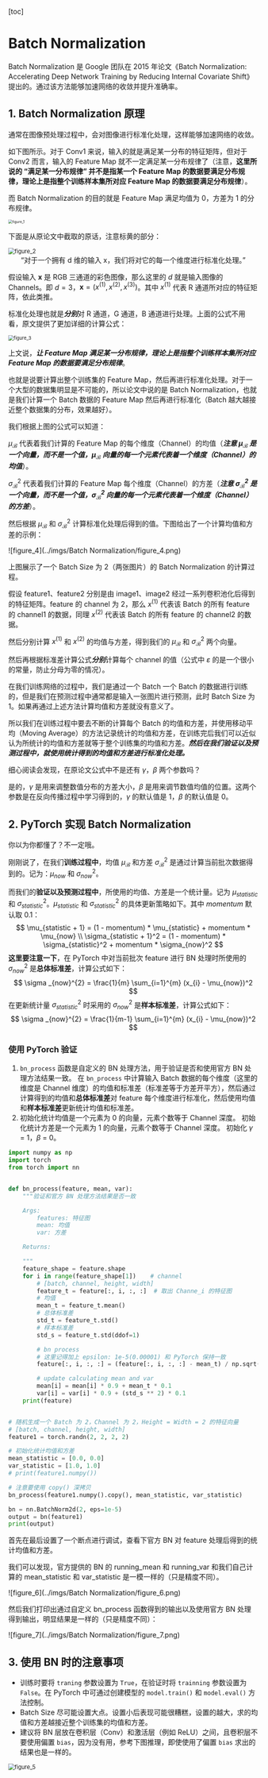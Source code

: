 [toc]

# Batch Normalization

Batch Normalization 是 Google 团队在 2015 年论文《Batch Normalization: Accelerating Deep Network Training by Reducing Internal Covariate Shift》提出的。通过该方法能够加速网络的收敛并提升准确率。

## 1. Batch Normalization 原理

通常在图像预处理过程中，会对图像进行标准化处理，这样能够加速网络的收敛。

如下图所示。对于 Conv1 来说，输入的就是满足某一分布的特征矩阵，但对于 Conv2 而言，输入的 Feature Map 就不一定满足某一分布规律了（注意，**这里所说的 “满足某一分布规律” 并不是指某一个 Feature Map 的数据要满足分布规律，理论上是指整个训练样本集所对应 Feature Map 的数据要满足分布规律**）。

而 Batch Normalization 的目的就是 Feature Map 满足均值为 0，方差为 1 的分布规律。

<img src="../imgs/Batch Normalization/figure_1.png" alt="figure_1" style="zoom:50%;" />

下面是从原论文中截取的原话，注意标黄的部分：

<img src="../imgs/Batch Normalization/figure_2.png" alt="figure_2" style="zoom:80%;" />

<center>“对于一个拥有 d 维的输入 x，我们将对它的每一个维度进行标准化处理。”</center>

假设输入 $\mathbf{x}$ 是 RGB 三通道的彩色图像，那么这里的 $d$ 就是输入图像的 Channels。即 $d=3$，$\mathbf{x} = (x^{(1)}, x^{(2)}, x^{(3)})$。其中 $x^{(1)}$ 代表 R 通道所对应的特征矩阵，依此类推。

标准化处理也就是***分别***对 R 通道，G 通道，B 通道进行处理。上面的公式不用看，原文提供了更加详细的计算公式：

<img src="../imgs/Batch Normalization/figure_3.png" alt="figure_3" style="zoom: 67%;" />

上文说，***让 Feature Map 满足某一分布规律，理论上是指整个训练样本集所对应 Feature Map 的数据要满足分布规律***。

也就是说要计算出整个训练集的 Feature Map，然后再进行标准化处理。对于一个大型的数据集明显是不可能的，所以论文中说的是 Batch Normalization，也就是我们计算一个 Batch 数据的 Feature Map 然后再进行标准化（Batch 越大越接近整个数据集的分布，效果越好）。

我们根据上图的公式可以知道：

$\mu_{\mathcal{B}}$ 代表着我们计算的 Feature Map 的每个维度（Channel）的均值（***注意 $\mu_{\mathcal{B}}$ 是一个向量，而不是一个值，$\mu_{\mathcal{B}}$ 向量的每一个元素代表着一个维度（Channel）的均值***）。

$\sigma_{\mathcal{B}}^2$ 代表着我们计算的 Feature Map 每个维度（Channel）的方差（***注意 $\sigma_{\mathcal{B}}^2$ 是一个向量，而不是一个值，$\sigma_{\mathcal{B}}^2$ 向量的每一个元素代表着一个维度（Channel）的方差***）。

然后根据 $\mu_{\mathcal{B}}$ 和 $\sigma_{\mathcal{B}}^2$ 计算标准化处理后得到的值。下图给出了一个计算均值和方差的示例：

![figure_4](../imgs/Batch Normalization/figure_4.png)

上图展示了一个 Batch Size 为 2（两张图片）的 Batch Normalization 的计算过程。

假设 feature1、feature2 分别是由 image1、image2 经过一系列卷积池化后得到的特征矩阵。feature 的 channel 为 2，那么 $x^{(1)}$ 代表该 Batch 的所有 feature 的 channel1 的数据，同理 $x^{(2)}$ 代表该 Batch 的所有 feature 的 channel2 的数据。

然后分别计算 $x^{(1)}$ 和 $x^{(2)}$ 的均值与方差，得到我们的 $\mu_{\mathcal{B}}$ 和 $\sigma_{\mathcal{B}}^2$ 两个向量。

然后再根据标准差计算公式***分别***计算每个 channel 的值（公式中 $\varepsilon$ 的是一个很小的常量，防止分母为零的情况）。

在我们训练网络的过程中，我们是通过一个 Batch 一个 Batch 的数据进行训练的，但是我们在预测过程中通常都是输入一张图片进行预测，此时 Batch Size 为 1。如果再通过上述方法计算均值和方差就没有意义了。

所以我们在训练过程中要去不断的计算每个 Batch 的均值和方差，并使用移动平均（Moving Average）的方法记录统计的均值和方差，在训练完后我们可以近似认为所统计的均值和方差就等于整个训练集的均值和方差。***然后在我们验证以及预测过程中，就使用统计得到的均值和方差进行标准化处理。***

细心阅读会发现，在原论文公式中不是还有 $\gamma$，$\beta$ 两个参数吗？

是的，$\gamma$ 是用来调整数值分布的方差大小，$\beta$ 是用来调节数值均值的位置。这两个参数是在反向传播过程中学习得到的，$\gamma$ 的默认值是 1，$\beta$ 的默认值是 0。

## 2.  PyTorch 实现 Batch Normalization

你以为你都懂了？不一定哦。

刚刚说了，在我们**训练过程中**，均值 $\mu_{\mathcal{B}}$ 和方差 $\sigma_{\mathcal{B}}^2$ 是通过计算当前批次数据得到的。记为：$\mu_{now}$ 和 $\sigma_{now}^2$。

而我们的**验证以及预测过程中**，所使用的均值、方差是一个统计量。记为 $\mu_{statistic}$ 和 $\sigma_{statistic}^2$。$\mu_{statistic}$ 和 $\sigma_{statistic}^2$ 的具体更新策略如下。其中 $momentum$ 默认取 0.1：
$$
\mu_{statistic + 1} = (1 - momentum) * \mu_{statistic} + momentum * \mu_{now} \\
\sigma_{statistic + 1}^2 = (1 - momentum) * \sigma_{statistic}^2 + momentum * \sigma_{now}^2
$$
**这里要注意一下**，在 PyTorch 中对当前批次 feature 进行 BN 处理时所使用的 $\sigma_{now}^2$ 是**总体标准差**，计算公式如下：
$$
\sigma _{now}^{2} = \frac{1}{m} \sum_{i=1}^{m} (x_{i} - \mu_{now})^2
$$
在更新统计量 $\sigma_{statistic}^2$ 时采用的 $\sigma_{now}^2$ 是**样本标准差**，计算公式如下：
$$
\sigma _{now}^{2} = \frac{1}{m-1} \sum_{i=1}^{m} (x_{i} - \mu_{now})^2
$$

### 使用 PyTorch 验证

1. `bn_process` 函数是自定义的 BN 处理方法，用于验证是否和使用官方 BN 处理方法结果一致。
	在 `bn_process` 中计算输入 Batch 数据的每个维度（这里的维度是 Channel 维度）的均值和标准差（标准差等于方差开平方），然后通过计算得到的均值和**总体标准差**对 feature 每个维度进行标准化，然后使用均值和**样本标准差**更新统计均值和标准差。
2. 初始化统计均值是一个元素为 0 的向量，元素个数等于 Channel 深度。
	初始化统计方差是一个元素为 1 的向量，元素个数等于 Channel 深度。
	初始化 $\gamma$ = 1，$\beta$ = 0。

```python
import numpy as np
import torch
from torch import nn


def bn_process(feature, mean, var):
    """验证和官方 BN 处理方法结果是否一致

    Args:
        features: 特征图
        mean: 均值
        var: 方差

    Returns:

    """
    feature_shape = feature.shape
    for i in range(feature_shape[1])    # channel
        # [batch, channel, height, width]
        feature_t = feature[:, i, :, :]  # 取出 Channe_i 的特征图
        # 均值
        mean_t = feature_t.mean()
        # 总体标准差
        std_t = feature_t.std()
        # 样本标准差
        std_s = feature_t.std(ddof=1)

        # bn process
        # 这里记得加上 epsilon: 1e-5(0.00001) 和 PyTorch 保持一致
        feature[:, i, :, :] = (feature[:, i, :, :] - mean_t) / np.sqrt(std_s ** 2 + 1e-5)

        # update calculating mean and var
        mean[i] = mean[i] * 0.9 + mean_t * 0.1
        var[i] = var[i] * 0.9 + (std_s ** 2) * 0.1
    print(feature)


# 随机生成一个 Batch 为 2，Channel 为 2，Height = Width = 2 的特征向量
# [batch, channel, height, width]
feature1 = torch.randn(2, 2, 2, 2)

# 初始化统计均值和方差
mean_statistic = [0.0, 0.0]
var_statistic = [1.0, 1.0]
# print(feature1.numpy())

# 注意要使用 copy() 深拷贝
bn_process(feature1.numpy().copy(), mean_statistic, var_statistic)

bn = nn.BatchNorm2d(2, eps=1e-5)
output = bn(feature1)
print(output)

```

首先在最后设置了一个断点进行调试，查看下官方 BN 对 feature 处理后得到的统计均值和方差。

我们可以发现，官方提供的 BN 的 running_mean 和 running_var 和我们自己计算的 mean_statistic 和 var_statistic 是一模一样的（只是精度不同）。

![figure_6](../imgs/Batch Normalization/figure_6.png)

然后我们打印出通过自定义 bn_process 函数得到的输出以及使用官方 BN 处理得到输出，明显结果是一样的（只是精度不同）：

![figure_7](../imgs/Batch Normalization/figure_7.png)

## 3. 使用 BN 时的注意事项

- 训练时要将 `traning` 参数设置为 `True`，在验证时将 `trainning` 参数设置为 `False`。在 PyTorch 中可通过创建模型的 `model.train()` 和 `model.eval()` 方法控制。
- Batch Size 尽可能设置大点。设置小后表现可能很糟糕，设置的越大，求的均值和方差越接近整个训练集的均值和方差。
- 建议将 BN 层放在卷积层（Conv）和激活层（例如 ReLU）之间，且卷积层不要使用偏置 `bias`，因为没有用，参考下图推理，即使使用了偏置 `bias` 求出的结果也是一样的。

<img src="../imgs/Batch Normalization/figure_5.png" alt="figure_5" style="zoom:80%;" />